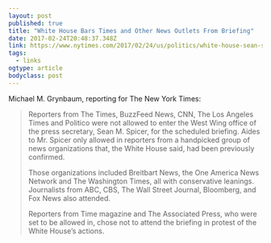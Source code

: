 ```yaml
---
layout: post 
published: true 
title: "White House Bars Times and Other News Outlets From Briefing" 
date: 2017-02-24T20:48:37.348Z 
link: https://www.nytimes.com/2017/02/24/us/politics/white-house-sean-spicer-briefing.html?smid=tw-share&_r=2 
tags:
  - links
ogtype: article 
bodyclass: post 
---
```


Michael M. Grynbaum, reporting for The New York Times:

> Reporters from The Times, BuzzFeed News, CNN, The Los Angeles Times and Politico were not allowed to enter the West Wing office of the press secretary, Sean M. Spicer, for the scheduled briefing. Aides to Mr. Spicer only allowed in reporters from a handpicked group of news organizations that, the White House said, had been previously confirmed.
> 
> Those organizations included Breitbart News, the One America News Network and The Washington Times, all with conservative leanings. Journalists from ABC, CBS, The Wall Street Journal, Bloomberg, and Fox News also attended.
> 
> Reporters from Time magazine and The Associated Press, who were set to be allowed in, chose not to attend the briefing in protest of the White House’s actions.
